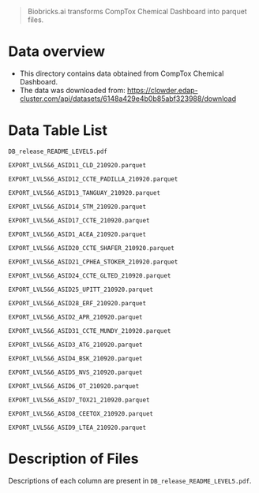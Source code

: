 >  Biobricks.ai transforms CompTox Chemical Dashboard into parquet files. 

# Data overview 
- This directory contains data obtained from CompTox Chemical Dashboard.  
- The data was downloaded from: https://clowder.edap-cluster.com/api/datasets/6148a429e4b0b85abf323988/download

# Data Table List
`DB_release_README_LEVEL5.pdf`

`EXPORT_LVL5&6_ASID11_CLD_210920.parquet`

`EXPORT_LVL5&6_ASID12_CCTE_PADILLA_210920.parquet`

`EXPORT_LVL5&6_ASID13_TANGUAY_210920.parquet`

`EXPORT_LVL5&6_ASID14_STM_210920.parquet`

`EXPORT_LVL5&6_ASID17_CCTE_210920.parquet`

`EXPORT_LVL5&6_ASID1_ACEA_210920.parquet`

`EXPORT_LVL5&6_ASID20_CCTE_SHAFER_210920.parquet`

`EXPORT_LVL5&6_ASID21_CPHEA_STOKER_210920.parquet`

`EXPORT_LVL5&6_ASID24_CCTE_GLTED_210920.parquet`

`EXPORT_LVL5&6_ASID25_UPITT_210920.parquet`

`EXPORT_LVL5&6_ASID28_ERF_210920.parquet`

`EXPORT_LVL5&6_ASID2_APR_210920.parquet`

`EXPORT_LVL5&6_ASID31_CCTE_MUNDY_210920.parquet`

`EXPORT_LVL5&6_ASID3_ATG_210920.parquet`

`EXPORT_LVL5&6_ASID4_BSK_210920.parquet`

`EXPORT_LVL5&6_ASID5_NVS_210920.parquet`

`EXPORT_LVL5&6_ASID6_OT_210920.parquet`

`EXPORT_LVL5&6_ASID7_TOX21_210920.parquet`

`EXPORT_LVL5&6_ASID8_CEETOX_210920.parquet`

`EXPORT_LVL5&6_ASID9_LTEA_210920.parquet`

# Description of Files 
Descriptions of each column are present in `DB_release_README_LEVEL5.pdf`.

